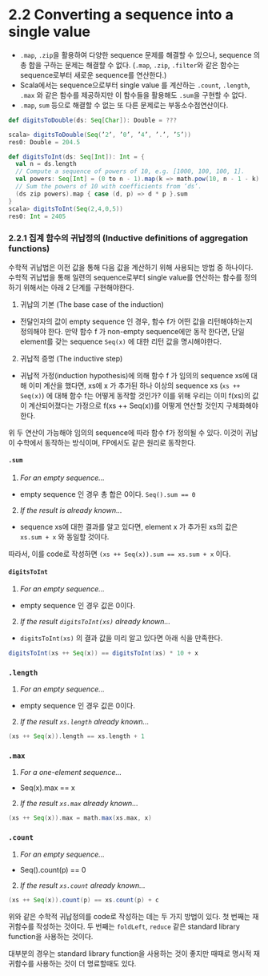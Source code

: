 # 2.2 Converting a sequence into a single value

- `.map`, `.zip`을 활용하여 다양한 sequence 문제를 해결할 수 있으나, sequence 의 총 합을 구하는 문제는 해결할 수 없다. 
(`.map`, `.zip`, `.filter`와 같은 함수는 sequence로부터 새로운 sequence를 연산한다.)
- Scala에서는 sequence으로부터 single value 를 계산하는 `.count`, `.length`, `.max` 와 같은 함수를 제공하지만 이 함수들을 활용해도 `.sum`을 구현할 수 없다.
- `.map`, `sum` 등으로 해결할 수 없는 또 다른 문제로는 부동소수점연산이다.

```scala
def digitsToDouble(ds: Seq[Char]): Double = ???

scala> digitsToDouble(Seq(’2’, ’0’, ’4’, ’.’, ’5’))
res0: Double = 204.5

def digitsToInt(ds: Seq[Int]): Int = {
  val n = ds.length
  // Compute a sequence of powers of 10, e.g. [1000, 100, 100, 1].
  val powers: Seq[Int] = (0 to n - 1).map(k => math.pow(10, n - 1 - k).toInt)
  // Sum the powers of 10 with coefficients from ‘ds‘.
  (ds zip powers).map { case (d, p) => d * p }.sum
}
scala> digitsToInt(Seq(2,4,0,5))
res0: Int = 2405
```

### 2.2.1 집계 함수의 귀납정의 (Inductive definitions of aggregation functions)

수학적 귀납법은 이전 값을 통해 다음 값을 계산하기 위해 사용되는 방법 중 하나이다. 
수학적 귀납법을 통해 일련의 sequence로부터 single value를 연산하는 함수를 정의하기 위해서는 아래 2 단계를 구현해야한다.

1. 귀납의 기본 (The base case of the induction)
- 전달인자의 값이 empty sequence 인 경우, 함수 f가 어떤 값을 리턴해야하는지 정의해야 한다.
만약 함수 f 가 non-empty sequence에만 동작 한다면, 단일 element를 갖는 sequence `Seq(x)` 에 대한 리턴 값을 명시해야한다. 

2. 귀납적 증명 (The inductive step)
- 귀납적 가정(induction hypothesis)에 의해 함수 f 가 임의의 sequence xs에 대해 이미 계산을 했다면, 
xs에 x 가 추가된 하나 이상의 sequence xs (`xs ++ Seq(x)`) 에 대해 함수 f는 어떻게 동작할 것인가?
이를 위해 우리는 이미 f(xs)의 값이 계산되어졌다는 가정으로 f(xs ++ Seq(x))를 어떻게 연산할 것인지 구체화해야한다. 

위 두 연산이 가능해야 임의의 sequence에 따라 함수 f가 정의될 수 있다. 이것이 귀납이 수학에서 동작하는 방식이며, FP에서도 같은 원리로 동작한다.

#### `.sum`

1. _For an empty sequence..._
- empty sequence 인 경우 총 합은 0이다. `Seq().sum == 0`

2. _If the result is already known..._
- sequence xs에 대한 결과를 알고 있다면, element x 가 추가된 xs의 값은 `xs.sum + x` 와 동일할 것이다.

따라서, 이를 code로 작성하면 `(xs ++ Seq(x)).sum == xs.sum + x` 이다.


#### `digitsToInt` 

1. _For an empty sequence..._
- empty sequence 인 경우 값은 0이다.

2. _If the result `digitsToInt(xs)` already known..._
- `digitsToInt(xs)` 의 결과 값을 미리 알고 있다면 아래 식을 만족한다.
```scala
digitsToInt(xs ++ Seq(x)) == digitsToInt(xs) * 10 + x
```

### `.length`
1. _For an empty sequence..._
- empty sequence 인 경우 값은 0이다.

2. _If the result `xs.length` already known..._
```scala
(xs ++ Seq(x)).length == xs.length + 1
```


### `.max`
1. _For a one-element sequence..._
- Seq(x).max == x

2. _If the result `xs.max` already known..._
```scala
(xs ++ Seq(x)).max = math.max(xs.max, x)
```


### `.count`
1. _For an empty sequence..._
- Seq().count(p) == 0

2. _If the result `xs.count` already known..._
```scala
(xs ++ Seq(x)).count(p) == xs.count(p) + c
```

위와 같은 수학적 귀납정의를 code로 작성하는 데는 두 가지 방법이 있다. 첫 번째는 재귀함수를 작성하는 것이다. 
두 번째는 `foldLeft`, `reduce` 같은 standard library function을 사용하는 것이다. 

대부분의 경우는 standard library function을 사용하는 것이 좋지만 때때로 명시적 재귀함수를 사용하는 것이 더 명료할때도 있다. 


